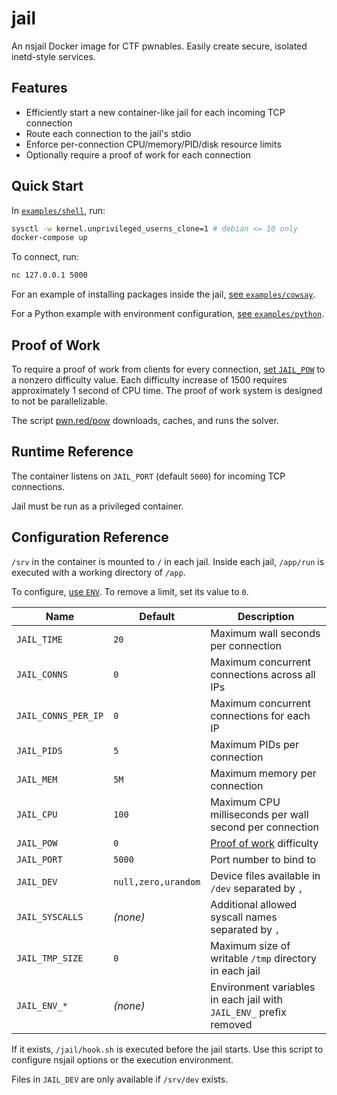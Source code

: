 # jail

An nsjail Docker image for CTF pwnables. Easily create secure, isolated inetd-style services.

## Features

- Efficiently start a new container-like jail for each incoming TCP connection
- Route each connection to the jail's stdio
- Enforce per-connection CPU/memory/PID/disk resource limits
- Optionally require a proof of work for each connection

## Quick Start

In [`examples/shell`](examples/shell), run:

```sh
sysctl -w kernel.unprivileged_userns_clone=1 # debian <= 10 only
docker-compose up
```

To connect, run:

```sh
nc 127.0.0.1 5000
```

For an example of installing packages inside the jail, [see `examples/cowsay`](examples/cowsay/Dockerfile).

For a Python example with environment configuration, [see `examples/python`](examples/python/Dockerfile).

## Proof of Work

To require a proof of work from clients for every connection, [set `JAIL_POW`](#configuration-reference) to a nonzero difficulty value.
Each difficulty increase of 1500 requires approximately 1 second of CPU time.
The proof of work system is designed to not be parallelizable.

The script [pwn.red/pow](https://pwn.red/pow) downloads, caches, and runs the solver.

## Runtime Reference

The container listens on `JAIL_PORT` (default `5000`) for incoming TCP connections.

Jail must be run as a privileged container.

## Configuration Reference

`/srv` in the container is mounted to `/` in each jail.
Inside each jail, `/app/run` is executed with a working directory of `/app`.

To configure, [use `ENV`](https://docs.docker.com/engine/reference/builder/#env).
To remove a limit, set its value to `0`.

| Name                | Default             | Description                                                        |
| ------------------- | ------------------- | ------------------------------------------------------------------ |
| `JAIL_TIME`         | `20`                | Maximum wall seconds per connection                                |
| `JAIL_CONNS`        | `0`                 | Maximum concurrent connections across all IPs                      |
| `JAIL_CONNS_PER_IP` | `0`                 | Maximum concurrent connections for each IP                         |
| `JAIL_PIDS`         | `5`                 | Maximum PIDs per connection                                        |
| `JAIL_MEM`          | `5M`                | Maximum memory per connection                                      |
| `JAIL_CPU`          | `100`               | Maximum CPU milliseconds per wall second per connection            |
| `JAIL_POW`          | `0`                 | [Proof of work](#proof-of-work) difficulty                         |
| `JAIL_PORT`         | `5000`              | Port number to bind to                                             |
| `JAIL_DEV`          | `null,zero,urandom` | Device files available in `/dev` separated by `,`                  |
| `JAIL_SYSCALLS`     | _(none)_            | Additional allowed syscall names separated by `,`                  |
| `JAIL_TMP_SIZE`     | `0`                 | Maximum size of writable `/tmp` directory in each jail             |
| `JAIL_ENV_*`        | _(none)_            | Environment variables in each jail with `JAIL_ENV_` prefix removed |

If it exists, `/jail/hook.sh` is executed before the jail starts.
Use this script to configure nsjail options or the execution environment.

Files in `JAIL_DEV` are only available if `/srv/dev` exists.
